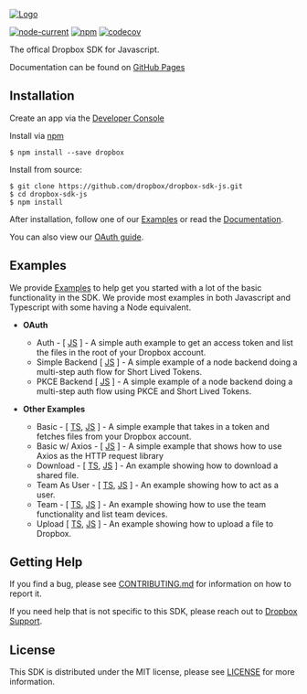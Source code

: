 [![Logo][logo]][repo]

[![node-current](https://img.shields.io/node/v/dropbox)](https://www.npmjs.com/package/dropbox)
[![npm](https://img.shields.io/npm/v/dropbox)](https://www.npmjs.com/package/dropbox)
[![codecov](https://codecov.io/gh/dropbox/dropbox-sdk-js/branch/main/graph/badge.svg)](https://codecov.io/gh/dropbox/dropbox-sdk-js)

The offical Dropbox SDK for Javascript.

Documentation can be found on [GitHub Pages][documentation]

## Installation

Create an app via the [Developer Console][devconsole]

Install via [npm](https://www.npmjs.com/)

```
$ npm install --save dropbox
```

Install from source:

```
$ git clone https://github.com/dropbox/dropbox-sdk-js.git
$ cd dropbox-sdk-js
$ npm install
```

After installation, follow one of our [Examples][examples] or read the [Documentation][documentation].

You can also view our [OAuth guide][oauthguide].

## Examples

We provide [Examples][examples] to help get you started with a lot of the basic functionality in the SDK.  We provide most examples in both Javascript and Typescript with some having a Node equivalent.

- **OAuth**
    - Auth - [ [JS](https://github.com/dropbox/dropbox-sdk-js/tree/main/examples/javascript/auth) ] - A simple auth example to get an access token and list the files in the root of your Dropbox account.
    - Simple Backend [ [JS](https://github.com/dropbox/dropbox-sdk-js/tree/main/examples/javascript/simple-backend) ] - A simple example of a node backend doing a multi-step auth flow for Short Lived Tokens.
    - PKCE Backend [ [JS](https://github.com/dropbox/dropbox-sdk-js/tree/main/examples/javascript/PKCE-backend) ] - A simple example of a node backend doing a multi-step auth flow using PKCE and Short Lived Tokens.

- **Other Examples**
    - Basic - [ [TS](https://github.com/dropbox/dropbox-sdk-js/tree/main/examples/typescript/node), [JS](https://github.com/dropbox/dropbox-sdk-js/tree/main/examples/javascript/basic) ] - A simple example that takes in a token and fetches files from your Dropbox account.
    - Basic w/ Axios - [ [JS](https://github.com/dropbox/dropbox-sdk-js/tree/main/examples/typescript/node) ] - A simple example that shows how to use Axios as the HTTP request library
    - Download - [ [TS](https://github.com/dropbox/dropbox-sdk-js/tree/main/examples/typescript/node), [JS](https://github.com/dropbox/dropbox-sdk-js/tree/main/examples/javascript/download) ] - An example showing how to download a shared file.
    - Team As User - [ [TS](https://github.com/dropbox/dropbox-sdk-js/tree/main/examples/typescript/node), [JS](https://github.com/dropbox/dropbox-sdk-js/tree/main/examples/javascript/team-as-user) ] - An example showing how to act as a user.
    - Team - [ [TS](https://github.com/dropbox/dropbox-sdk-js/tree/main/examples/typescript/node), [JS](https://github.com/dropbox/dropbox-sdk-js/tree/main/examples/javascript/team) ] - An example showing how to use the team functionality and list team devices.
    - Upload [ [TS](https://github.com/dropbox/dropbox-sdk-js/tree/main/examples/typescript/node), [JS](https://github.com/dropbox/dropbox-sdk-js/tree/main/examples/javascript/upload) ] - An example showing how to upload a file to Dropbox.

## Getting Help

If you find a bug, please see [CONTRIBUTING.md][contributing] for information on how to report it.

If you need help that is not specific to this SDK, please reach out to [Dropbox Support][support].

## License

This SDK is distributed under the MIT license, please see [LICENSE][license] for more information.

[logo]: https://cfl.dropboxstatic.com/static/images/sdk/javascript_banner.png
[repo]: https://github.com/dropbox/dropbox-sdk-js
[documentation]: https://dropbox.github.io/dropbox-sdk-js/
[examples]: https://github.com/dropbox/dropbox-sdk-js/tree/main/examples
[license]: https://github.com/dropbox/dropbox-sdk-js/blob/main/LICENSE
[contributing]: https://github.com/dropbox/dropbox-sdk-js/blob/main/CONTRIBUTING.md
[devconsole]: https://dropbox.com/developers/apps
[oauthguide]: https://www.dropbox.com/lp/developers/reference/oauth-guide
[support]: https://www.dropbox.com/developers/contact
